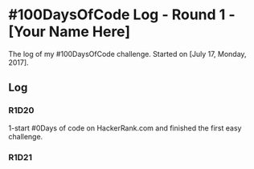 # #100DaysOfCode Log - Round 1 - [Your Name Here]

The log of my #100DaysOfCode challenge. Started on [July 17, Monday, 2017].

## Log

### R1D20 
1-start #0Days of code on HackerRank.com and finished the first easy challenge.
 

### R1D21
